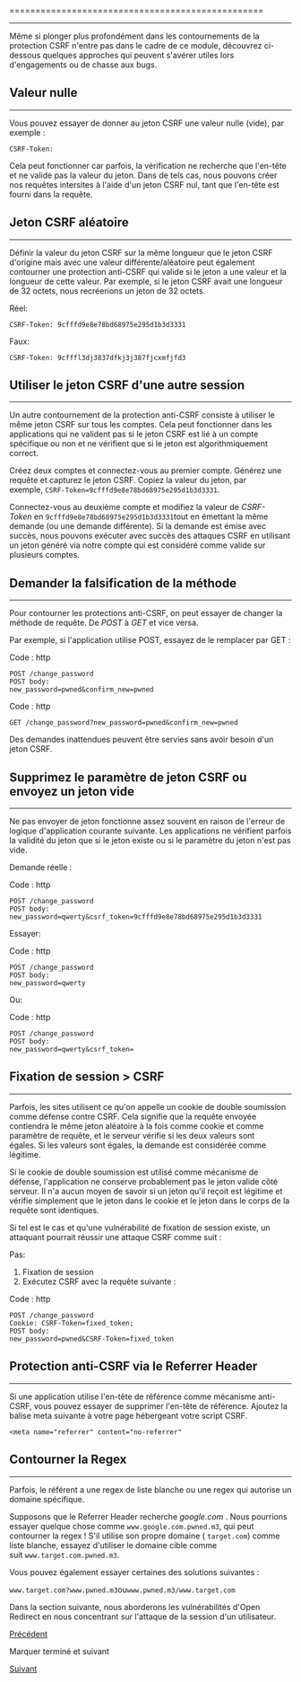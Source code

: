 =================================================

* * * * *

Même si plonger plus profondément dans les contournements de la protection CSRF n'entre pas dans le cadre de ce module, découvrez ci-dessous quelques approches qui peuvent s'avérer utiles lors d'engagements ou de chasse aux bugs.

Valeur nulle
------------

* * * * *

Vous pouvez essayer de donner au jeton CSRF une valeur nulle (vide), par exemple :

`CSRF-Token:`

Cela peut fonctionner car parfois, la vérification ne recherche que l'en-tête et ne valide pas la valeur du jeton. Dans de tels cas, nous pouvons créer nos requêtes intersites à l'aide d'un jeton CSRF nul, tant que l'en-tête est fourni dans la requête.

Jeton CSRF aléatoire
--------------------

* * * * *

Définir la valeur du jeton CSRF sur la même longueur que le jeton CSRF d'origine mais avec une valeur différente/aléatoire peut également contourner une protection anti-CSRF qui valide si le jeton a une valeur et la longueur de cette valeur. Par exemple, si le jeton CSRF avait une longueur de 32 octets, nous recréerions un jeton de 32 octets.

Réel:

`CSRF-Token: 9cfffd9e8e78bd68975e295d1b3d3331`

Faux:

`CSRF-Token: 9cfffl3dj3837dfkj3j387fjcxmfjfd3`

Utiliser le jeton CSRF d'une autre session
------------------------------------------

* * * * *

Un autre contournement de la protection anti-CSRF consiste à utiliser le même jeton CSRF sur tous les comptes. Cela peut fonctionner dans les applications qui ne valident pas si le jeton CSRF est lié à un compte spécifique ou non et ne vérifient que si le jeton est algorithmiquement correct.

Créez deux comptes et connectez-vous au premier compte. Générez une requête et capturez le jeton CSRF. Copiez la valeur du jeton, par exemple, `CSRF-Token=9cfffd9e8e78bd68975e295d1b3d3331`.

Connectez-vous au deuxième compte et modifiez la valeur de *CSRF-Token* en `9cfffd9e8e78bd68975e295d1b3d3331`tout en émettant la même demande (ou une demande différente). Si la demande est émise avec succès, nous pouvons exécuter avec succès des attaques CSRF en utilisant un jeton généré via notre compte qui est considéré comme valide sur plusieurs comptes.

Demander la falsification de la méthode
---------------------------------------

* * * * *

Pour contourner les protections anti-CSRF, on peut essayer de changer la méthode de requête. De *POST* à *​​GET* et vice versa.

Par exemple, si l'application utilise POST, essayez de le remplacer par GET :

Code : http

```
POST /change_password
POST body:
new_password=pwned&confirm_new=pwned

```

Code : http

```
GET /change_password?new_password=pwned&confirm_new=pwned

```

Des demandes inattendues peuvent être servies sans avoir besoin d'un jeton CSRF.

Supprimez le paramètre de jeton CSRF ou envoyez un jeton vide
-------------------------------------------------------------

* * * * *

Ne pas envoyer de jeton fonctionne assez souvent en raison de l'erreur de logique d'application courante suivante. Les applications ne vérifient parfois la validité du jeton que si le jeton existe ou si le paramètre du jeton n'est pas vide.

Demande réelle :

Code : http

```
POST /change_password
POST body:
new_password=qwerty&csrf_token=9cfffd9e8e78bd68975e295d1b3d3331

```

Essayer:

Code : http

```
POST /change_password
POST body:
new_password=qwerty

```

Ou:

Code : http

```
POST /change_password
POST body:
new_password=qwerty&csrf_token=

```

Fixation de session > CSRF
--------------------------

* * * * *

Parfois, les sites utilisent ce qu'on appelle un cookie de double soumission comme défense contre CSRF. Cela signifie que la requête envoyée contiendra le même jeton aléatoire à la fois comme cookie et comme paramètre de requête, et le serveur vérifie si les deux valeurs sont égales. Si les valeurs sont égales, la demande est considérée comme légitime.

Si le cookie de double soumission est utilisé comme mécanisme de défense, l'application ne conserve probablement pas le jeton valide côté serveur. Il n'a aucun moyen de savoir si un jeton qu'il reçoit est légitime et vérifie simplement que le jeton dans le cookie et le jeton dans le corps de la requête sont identiques.

Si tel est le cas et qu'une vulnérabilité de fixation de session existe, un attaquant pourrait réussir une attaque CSRF comme suit :

Pas:

1.  Fixation de session
2.  Exécutez CSRF avec la requête suivante :

Code : http

```
POST /change_password
Cookie: CSRF-Token=fixed_token;
POST body:
new_password=pwned&CSRF-Token=fixed_token

```

Protection anti-CSRF via le Referrer Header
-------------------------------------------

* * * * *

Si une application utilise l'en-tête de référence comme mécanisme anti-CSRF, vous pouvez essayer de supprimer l'en-tête de référence. Ajoutez la balise meta suivante à votre page hébergeant votre script CSRF.

`<meta name="referrer" content="no-referrer"`

Contourner la Regex
-------------------

* * * * *

Parfois, le référent a une regex de liste blanche ou une regex qui autorise un domaine spécifique.

Supposons que le Referrer Header recherche *google.com* . Nous pourrions essayer quelque chose comme `www.google.com.pwned.m3`, qui peut contourner la regex ! S'il utilise son propre domaine ( `target.com`) comme liste blanche, essayez d'utiliser le domaine cible comme suit `www.target.com.pwned.m3`.

Vous pouvez également essayer certaines des solutions suivantes :

`www.target.com?www.pwned.m3`ou`www.pwned.m3/www.target.com`

Dans la section suivante, nous aborderons les vulnérabilités d'Open Redirect en nous concentrant sur l'attaque de la session d'un utilisateur.

[Précédent](https://academy.hackthebox.com/module/153/section/1451)

Marquer terminé et suivant

[Suivant](https://academy.hackthebox.com/module/153/section/1453)
